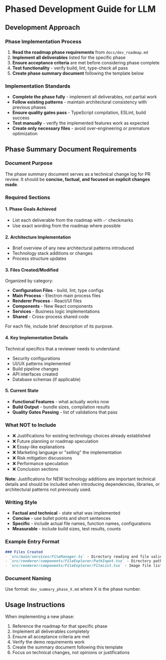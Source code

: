 # Phased Development Guide for LLM

## Development Approach

### Phase Implementation Process

1. **Read the roadmap phase requirements** from `docs/dev_roadmap.md`
2. **Implement all deliverables** listed for the specific phase
3. **Ensure acceptance criteria** are met before considering phase complete
4. **Test functionality** - verify build, lint, type-check all pass
5. **Create phase summary document** following the template below

### Implementation Standards

- **Complete the phase fully** - implement all deliverables, not partial work
- **Follow existing patterns** - maintain architectural consistency with previous phases
- **Ensure quality gates pass** - TypeScript compilation, ESLint, build success
- **Test manually** - verify the implemented features work as expected
- **Create only necessary files** - avoid over-engineering or premature optimization

## Phase Summary Document Requirements

### Document Purpose
The phase summary document serves as a technical change log for PR review. It should be **concise, factual, and focused on explicit changes made**.

### Required Sections

#### 1. Phase Goals Achieved
- List each deliverable from the roadmap with ✅ checkmarks
- Use exact wording from the roadmap where possible

#### 2. Architecture Implementation
- Brief overview of any new architectural patterns introduced
- Technology stack additions or changes
- Process structure updates

#### 3. Files Created/Modified
Organized by category:
- **Configuration Files** - build, lint, type configs
- **Main Process** - Electron main process files  
- **Renderer Process** - React/UI files
- **Components** - New React components
- **Services** - Business logic implementations
- **Shared** - Cross-process shared code

For each file, include brief description of its purpose.

#### 4. Key Implementation Details
Technical specifics that a reviewer needs to understand:
- Security configurations
- UI/UX patterns implemented  
- Build pipeline changes
- API interfaces created
- Database schemas (if applicable)

#### 5. Current State
- **Functional Features** - what actually works now
- **Build Output** - bundle sizes, compilation results
- **Quality Gates Passing** - list of validations that pass

### What NOT to Include

- ❌ Justifications for existing technology choices already established
- ❌ Future planning or roadmap speculation  
- ❌ Essay-like explanations
- ❌ Marketing language or "selling" the implementation
- ❌ Risk mitigation discussions
- ❌ Performance speculation
- ❌ Conclusion sections

**Note**: Justifications for NEW technology additions are important technical details and should be included when introducing dependencies, libraries, or architectural patterns not previously used.

### Writing Style

- **Factual and technical** - state what was implemented
- **Concise** - use bullet points and short sentences
- **Specific** - include actual file names, function names, configurations
- **Measurable** - include build sizes, test results, counts

### Example Entry Format

```markdown
### Files Created
- `src/main/services/FileManager.ts` - Directory reading and file validation
- `src/renderer/components/FileExplorer/PathInput.tsx` - Directory path input with validation
- `src/renderer/components/FileExplorer/FileList.tsx` - Image file listing component
```

### Document Naming
Use format: `dev_summary_phase_X.md` where X is the phase number.

## Usage Instructions

When implementing a new phase:

1. Reference the roadmap for that specific phase
2. Implement all deliverables completely
3. Ensure all acceptance criteria are met
4. Verify the demo requirements work
5. Create the summary document following this template
6. Focus on technical changes, not opinions or justifications 
